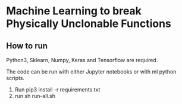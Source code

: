 # Machine Learning to break Physically Unclonable Functions

## How to run

Python3, Sklearn, Numpy, Keras and Tensorflow are required.

The code can be run with either Jupyter notebooks or with ml python scripts.

1. Run pip3 install -r requirements.txt
2. run sh run-all.sh